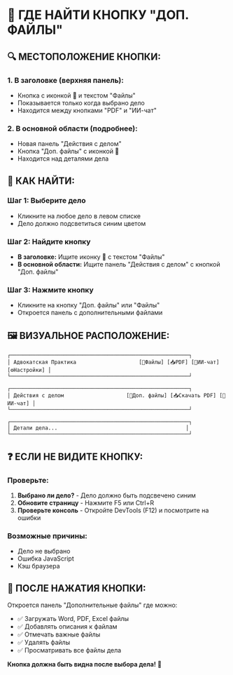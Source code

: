 # 📎 ГДЕ НАЙТИ КНОПКУ "ДОП. ФАЙЛЫ"

## 🔍 **МЕСТОПОЛОЖЕНИЕ КНОПКИ:**

### **1. В заголовке (верхняя панель):**
- Кнопка с иконкой 📎 и текстом "Файлы"
- Показывается только когда выбрано дело
- Находится между кнопками "PDF" и "ИИ-чат"

### **2. В основной области (подробнее):**
- Новая панель "Действия с делом" 
- Кнопка "Доп. файлы" с иконкой 📎
- Находится над деталями дела

## 🎯 **КАК НАЙТИ:**

### **Шаг 1: Выберите дело**
- Кликните на любое дело в левом списке
- Дело должно подсветиться синим цветом

### **Шаг 2: Найдите кнопку**
- **В заголовке:** Ищите иконку 📎 с текстом "Файлы"
- **В основной области:** Ищите панель "Действия с делом" с кнопкой "Доп. файлы"

### **Шаг 3: Нажмите кнопку**
- Кликните на кнопку "Доп. файлы" или "Файлы"
- Откроется панель с дополнительными файлами

## 🖼️ **ВИЗУАЛЬНОЕ РАСПОЛОЖЕНИЕ:**

```
┌─────────────────────────────────────────────────────────┐
│ Адвокатская Практика                    [📎Файлы] [📥PDF] [💬ИИ-чат] [⚙️Настройки] │
└─────────────────────────────────────────────────────────┘

┌─────────────────────────────────────────────────────────┐
│ Действия с делом                    [📎Доп. файлы] [📥Скачать PDF] [💬ИИ-чат] │
└─────────────────────────────────────────────────────────┘

┌─────────────────────────────────────────────────────────┐
│ Детали дела...                                         │
└─────────────────────────────────────────────────────────┘
```

## ❓ **ЕСЛИ НЕ ВИДИТЕ КНОПКУ:**

### **Проверьте:**
1. **Выбрано ли дело?** - Дело должно быть подсвечено синим
2. **Обновите страницу** - Нажмите F5 или Ctrl+R
3. **Проверьте консоль** - Откройте DevTools (F12) и посмотрите на ошибки

### **Возможные причины:**
- Дело не выбрано
- Ошибка JavaScript
- Кэш браузера

## 🎉 **ПОСЛЕ НАЖАТИЯ КНОПКИ:**

Откроется панель "Дополнительные файлы" где можно:
- ✅ Загружать Word, PDF, Excel файлы
- ✅ Добавлять описания к файлам
- ✅ Отмечать важные файлы
- ✅ Удалять файлы
- ✅ Просматривать все файлы дела

**Кнопка должна быть видна после выбора дела!** 🚀
